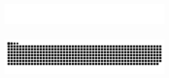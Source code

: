 <p align="center">
  <img src="https://raw.githubusercontent.com/zimo493/zimo493/main/assets/hello.svg" alt=""/>
</p>

<div align="center">
  <img src="https://img.shields.io/badge/HTML5-E34F26?logo=html5&logoColor=fff" alt=""/>
  <img src="https://img.shields.io/badge/CSS3-1572B6?logo=html5&logoColor=fff" alt=""/>
  <img src="https://img.shields.io/badge/JavaScript-F7DF1E?logo=javascript&logoColor=000" alt=""/>
  <img src="https://img.shields.io/badge/Vite-646CFF?logo=vite&logoColor=fff" alt=""/>
  <img src="https://img.shields.io/badge/TypeScript-3178C6?logo=typescript&logoColor=fff" alt=""/>
  <img src="https://img.shields.io/badge/Vue-4FC08D?logo=vuedotjs&logoColor=fff" alt=""/>
  <img src="https://img.shields.io/badge/VitePress-BD34FE?logo=vitepress&logoColor=fff" alt=""/>
  <img src="https://img.shields.io/badge/UnoCSS-333?logo=unocss&logoColor=fff" alt=""/>
  <img src="https://img.shields.io/badge/Less-1D365D?logo=less&logoColor=fff" alt=""/>
  <img src="https://img.shields.io/badge/Git-F05032?logo=git&logoColor=fff" alt=""/>
  <img src="https://img.shields.io/badge/Linux-FCC624?logo=linux&logoColor=000" alt=""/>
</div>

![](https://raw.githubusercontent.com/zimo493/zimo493/main/assets/github-contribution-grid-snake-dark.svg)

<!---
zimo493/zimo493 is a ✨ special ✨ repository because its `README.md` (this file) appears on your GitHub profile.
You can click the Preview link to take a look at your changes.
--->
